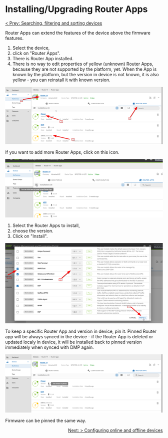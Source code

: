 # Installing/Upgrading Router Apps

<div style='text-align:left;'><a href="/tutorials/search-filter-sort-devices.html">< Prev: Searching, filtering and sorting devices</a></div>

Router Apps can extend the features of the device above the firmware features.

1. Select the device,
2. click on "Router Apps".
3. There is Router App installed.
4. There is no way to edit properties of yellow (unknown) Router Apps, because they are not supported by the platform, yet. When the App is known by the platform, but the version in device is not known, it is also yellow - you can reinstall it with known version.

![alt text](../images/tutorials/router_apps/1.png)

If you want to add more Router Apps, click on this icon. 

![alt text](../images/tutorials/router_apps/2.png)

1. Select the Router Apps to install,
2. choose the version.
3. Click on "Install".
   
![alt text](../images/tutorials/router_apps/3.png)

To keep a specific Router App and version in device, pin it.
Pinned Router app will be always synced in the device - if the Router App is deleted or updated localy in device, it will be installed back to pinned version immediately when synced with DMP again. 

![alt text](../images/tutorials/router_apps/4.png)

Firmware can be pinned the same way.





<div style='text-align:right;'><a href="/tutorials/configuring-devices.html">Next: > Configuring online and offline devices</a></div>